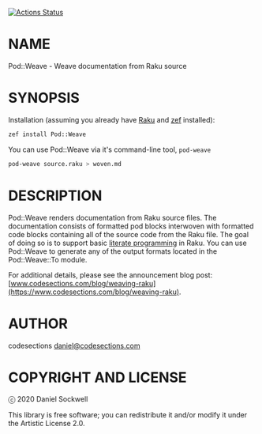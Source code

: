 [![Actions Status](https://github.com/codesections/pod-weave/workflows/test/badge.svg)](https://github.com/codesections/pod-weave/actions)

NAME
====

Pod::Weave - Weave documentation from Raku source

SYNOPSIS
========

Installation (assuming you already have [Raku](ttps://raku.org/downloads) and [zef](https://github.com/ugexe/zef) installed):

```sh
zef install Pod::Weave
```

You can use Pod::Weave via it's command-line tool, `pod-weave`

```sh
pod-weave source.raku > woven.md
```

DESCRIPTION
===========

Pod::Weave renders documentation from Raku source files. The documentation consists of formatted pod blocks interwoven with formatted code blocks containing all of the source code from the Raku file. The goal of doing so is to support basic [literate programming](https://en.wikipedia.org/wiki/Literate_programming) in Raku. You can use Pod::Weave to generate any of the output formats located in the Pod::Weave::To module.

For additional details, please see the announcement blog post: [www.codesections.com/blog/weaving-raku](https://www.codesections.com/blog/weaving-raku).

AUTHOR
======

codesections <daniel@codesections.com>

COPYRIGHT AND LICENSE
=====================

ⓒ 2020 Daniel Sockwell

This library is free software; you can redistribute it and/or modify it under the Artistic License 2.0.

